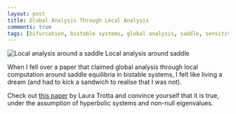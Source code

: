 ```yaml
---
layout: post
title: Global Analysis Through Local Analysis
comments: true
tags: [bifurcation, bistable systems, global analysis, saddle, sensitivity, dynamic theory]
---
```


![Local analysis
around a saddle ](https://s3-eu-west-1.amazonaws.com/wopcontent/uploads/2012/11/img_6131.jpg) 
Local analysis around saddle

When I fell over a paper that claimed global analysis through local
computation around saddle equilibria in bistable systems, I felt like living a
dream (and had to kick a sandwich to realise that I was not). 

Check out [this paper](http://www.plosone.org/article/info%3Adoi%2F10.1371%2Fjournal.pone.0033110
"PlosONE Global analysis through local computation" ) by Laura Trotta and convince yourself that it is true, under the assumption of hyperbolic systems and non-null eigenvalues.
